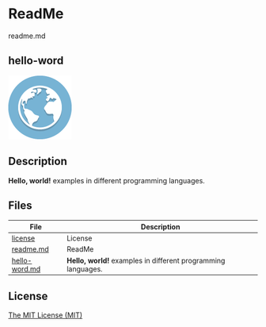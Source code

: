 # ReadMe

readme.md

## hello-word

![hello-world Logo](graphics/iconarchive.com/globe-icon.png)

## Description

**Hello, world!** examples in different programming languages.

## Files

File | Description
---- | -----------
[license](license) | License
[readme.md](readme.md) | ReadMe
[hello-word.md](hello-world.md) | **Hello, world!** examples in different programming languages.

## License

[The MIT License (MIT)](license)
